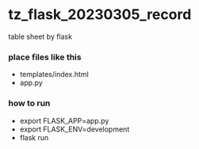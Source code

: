 # tz_flask_20230305_record
table sheet by flask

### place files like this
* templates/index.html
* app.py

### how to run
* export FLASK_APP=app.py
* export FLASK_ENV=development
* flask run
